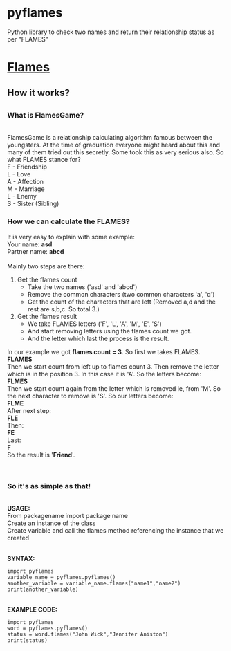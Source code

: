 # pyflames
Python library to check two names and return their relationship status as per "FLAMES"

<h1><a href="/">Flames</a></h1>
      
<h2>How it works?<h2>
    <h3>What is FlamesGame?</h3>
    <br>
      FlamesGame is a relationship calculating algorithm famous between the youngsters. At the time of graduation everyone might heard about this and many of them tried out this secretly. Some took this as very serious also. So what FLAMES stance for?
      <br/>
      F - Friendship
      <br/>
      L - Love
      <br/>
      A - Affection
      <br/>
      M - Marriage
      <br/>
      E - Enemy
      <br/>
      S - Sister (Sibling)
    </p>
    <h3>How we can calculate the FLAMES?</h3>
    <p>
      It is very easy to explain with some example:
      <br/>
      Your name: <b>asd</b>
      <br/>
      Partner name: <b>abcd</b>
      <br/><br/>
      Mainly two steps are there:
    </p>
    <ol>
      <li>Get the flames count
        <ul>
          <li>Take the two names ('asd' and 'abcd')</li>
          <li>Remove the common characters (two common characters 'a', 'd') </li>
          <li>Get the count of the characters that are left (Removed a,d and the rest are s,b,c. So total 3.)</li>
        </ul>
      </li>
      <li>Get the flames result
        <ul>
          <li>We take FLAMES letters ('F', 'L', 'A', 'M', 'E', 'S')</li>
          <li>And start removing letters using the flames count we got.</li>
          <li>And the letter which last the process is the result.</li>
        </ul>
      </li>
    </ol>
    <p>
      In our example we got <b>flames count = 3</b>. So first we takes FLAMES.
      <br/>
      <b>FLAMES</b>
      <br/>
      Then we start count from left up to flames count 3. Then remove the letter which is in the position 3. In this case it is 'A'. So the letters become:
      <br/>
      <b>FLMES</b>
      <br/>
      Then we start count again from the letter which is removed ie, from 'M'. So the next character to remove is 'S'. So our letters become:
      <br/>
      <b>FLME</b>
      <br/>
      After next step:
      <br/>
      <b>FLE</b>
      <br/>
      Then:
      <br/>
      <b>FE</b>
      <br/>
      Last:
      <br/>
      <b>F</b>
      <br/>
      So the result is '<b>Friend</b>'.              
    </p>
  
  <br><h3> So it's as simple as that! </h3>
  
  <br><b>USAGE:</b><br>
  From packagename import package name <br>
  Create an instance of the class <br>
  Create variable and call the flames method referencing the instance that we created <br>
  
  <br><b>SYNTAX:</b><br>
  ```
  import pyflames
  variable_name = pyflames.pyflames()
  another_variable = variable_name.flames("name1","name2")
  print(another_variable)
  ```
  
  <br><b>EXAMPLE CODE:</b><br>
  
```
import pyflames
word = pyflames.pyflames()
status = word.flames("John Wick","Jennifer Aniston")
print(status)
```
